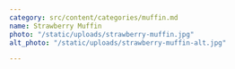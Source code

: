 ```yaml
---
category: src/content/categories/muffin.md
name: Strawberry Muffin
photo: "/static/uploads/strawberry-muffin.jpg"
alt_photo: "/static/uploads/strawberry-muffin-alt.jpg"

---
```

